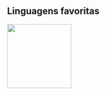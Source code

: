 ## Linguagens favoritas
<img src="https://img.shields.io/badge/Python-3776AB?style=for-the-badge&logo=python&logoColor=white" height="150em">
